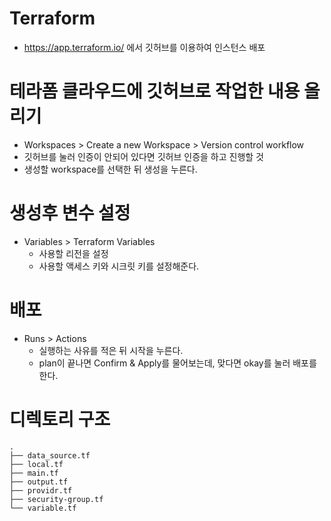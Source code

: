 # Terraform

- https://app.terraform.io/ 에서 깃허브를 이용하여 인스턴스 배포

# 테라폼 클라우드에 깃허브로 작업한 내용 올리기

- Workspaces > Create a new Workspace > Version control workflow
- 깃허브를 눌러 인증이 안되어 있다면 깃허브 인증을 하고 진행할 것
- 생성할 workspace를 선택한 뒤 생성을 누른다.

# 생성후 변수 설정

- Variables > Terraform Variables
  - 사용할 리전을 설정
  - 사용할 액세스 키와 시크릿 키를 설정해준다.

# 배포
- Runs > Actions
  - 실행하는 사유를 적은 뒤 시작을 누른다.
  - plan이 끝나면 Confirm & Apply를 물어보는데, 맞다면 okay를 눌러 배포를 한다.

# 디렉토리 구조
```
.
├── data_source.tf
├── local.tf
├── main.tf
├── output.tf
├── providr.tf
├── security-group.tf
└── variable.tf
```
